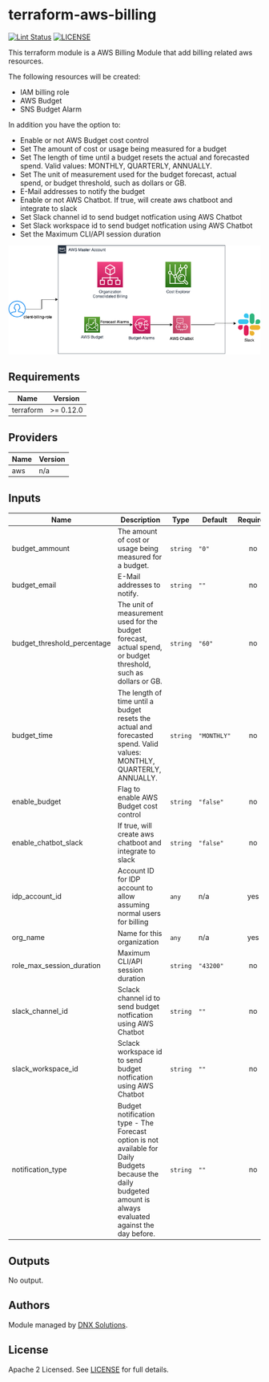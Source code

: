 # terraform-aws-billing

[![Lint Status](https://github.com/DNXLabs/terraform-aws-billing/workflows/Lint/badge.svg)](https://github.com/DNXLabs/terraform-aws-billing/actions)
[![LICENSE](https://img.shields.io/github/license/DNXLabs/terraform-aws-billing)](https://github.com/DNXLabs/terraform-aws-billing/blob/master/LICENSE)

This terraform module is a AWS Billing Module that add billing related aws resources.

The following resources will be created:

- IAM billing role
- AWS Budget
- SNS Budget Alarm

In addition you have the option to:

- Enable or not AWS Budget cost control
- Set The amount of cost or usage being measured for a budget
- Set The length of time until a budget resets the actual and forecasted spend. Valid values: MONTHLY, QUARTERLY, ANNUALLY.
- Set The unit of measurement used for the budget forecast, actual spend, or budget threshold, such as dollars or GB.
- E-Mail addresses to notify the budget
- Enable or not AWS Chatbot. If true, will create aws chatboot and integrate to slack
- Set Slack channel id to send budget notfication using AWS Chatbot
- Set Slack workspace id to send budget notfication using AWS Chatbot
- Set the Maximum CLI/API session duration

![AWS Billing HLD](images/hld_billing.png)

<!--- BEGIN_TF_DOCS --->

## Requirements

| Name | Version |
|------|---------|
| terraform | >= 0.12.0 |

## Providers

| Name | Version |
|------|---------|
| aws | n/a |

## Inputs

| Name | Description | Type | Default | Required |
|------|-------------|------|---------|:--------:|
| budget\_ammount | The amount of cost or usage being measured for a budget. | `string` | `"0"` | no |
| budget\_email | E-Mail addresses to notify. | `string` | `""` | no |
| budget\_threshold\_percentage | The unit of measurement used for the budget forecast, actual spend, or budget threshold, such as dollars or GB. | `string` | `"60"` | no |
| budget\_time | The length of time until a budget resets the actual and forecasted spend. Valid values: MONTHLY, QUARTERLY, ANNUALLY. | `string` | `"MONTHLY"` | no |
| enable\_budget | Flag to enable AWS Budget cost control | `string` | `"false"` | no |
| enable\_chatbot\_slack | If true, will create aws chatboot and integrate to slack | `string` | `"false"` | no |
| idp\_account\_id | Account ID for IDP account to allow assuming normal users for billing | `any` | n/a | yes |
| org\_name | Name for this organization | `any` | n/a | yes |
| role\_max\_session\_duration | Maximum CLI/API session duration | `string` | `"43200"` | no |
| slack\_channel\_id | Sclack channel id to send budget notfication using AWS Chatbot | `string` | `""` | no |
| slack\_workspace\_id | Sclack workspace id to send budget notfication using AWS Chatbot | `string` | `""` | no |
| notification\_type | Budget notification type - The Forecast option is not available for Daily Budgets because the daily budgeted amount is always evaluated against the day before. | `string` | `""` | no |

## Outputs

No output.

<!--- END_TF_DOCS --->

## Authors

Module managed by [DNX Solutions](https://github.com/DNXLabs).

## License

Apache 2 Licensed. See [LICENSE](https://github.com/DNXLabs/terraform-aws-billing/blob/master/LICENSE) for full details.